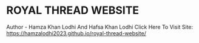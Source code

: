 # ROYAL THREAD WEBSITE

Author - Hamza Khan Lodhi And Hafsa Khan Lodhi
Click Here To Visit Site: https://hamzalodhi2023.github.io/royal-thread-website/ 